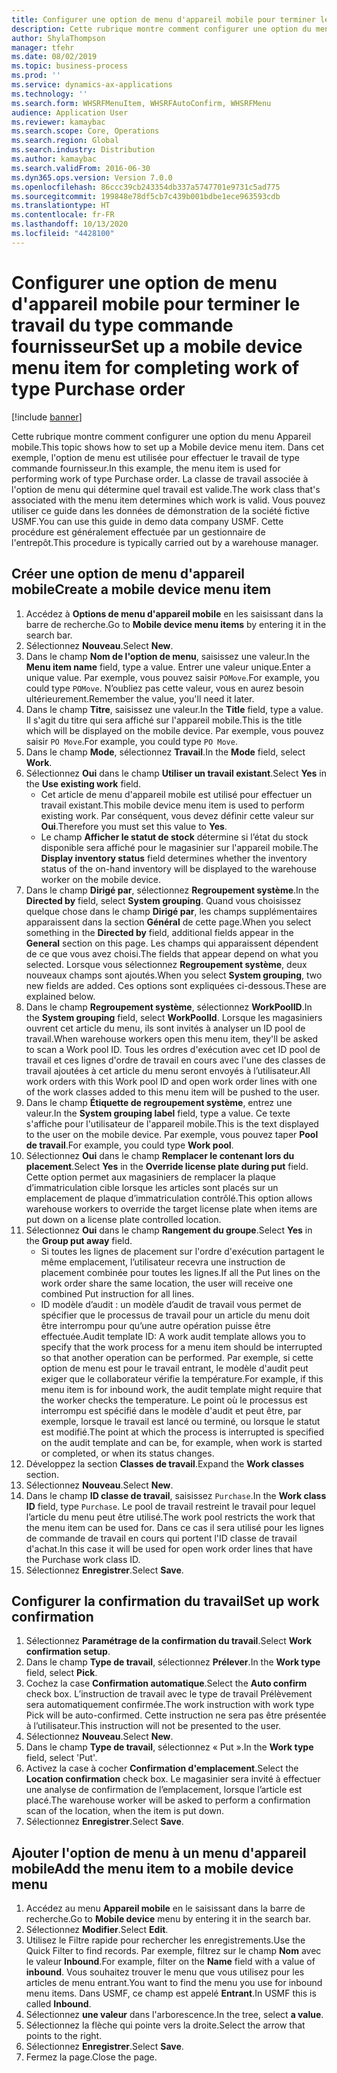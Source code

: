 ```yaml
---
title: Configurer une option de menu d'appareil mobile pour terminer le travail du type commande fournisseur
description: Cette rubrique montre comment configurer une option du menu Appareil mobile.
author: ShylaThompson
manager: tfehr
ms.date: 08/02/2019
ms.topic: business-process
ms.prod: ''
ms.service: dynamics-ax-applications
ms.technology: ''
ms.search.form: WHSRFMenuItem, WHSRFAutoConfirm, WHSRFMenu
audience: Application User
ms.reviewer: kamaybac
ms.search.scope: Core, Operations
ms.search.region: Global
ms.search.industry: Distribution
ms.author: kamaybac
ms.search.validFrom: 2016-06-30
ms.dyn365.ops.version: Version 7.0.0
ms.openlocfilehash: 86ccc39cb243354db337a5747701e9731c5ad775
ms.sourcegitcommit: 199848e78df5cb7c439b001bdbe1ece963593cdb
ms.translationtype: HT
ms.contentlocale: fr-FR
ms.lasthandoff: 10/13/2020
ms.locfileid: "4428100"
---
```

# <a name="set-up-a-mobile-device-menu-item-for-completing-work-of-type-purchase-order"></a><span data-ttu-id="ace41-103">Configurer une option de menu d'appareil mobile pour terminer le travail du type commande fournisseur</span><span class="sxs-lookup"><span data-stu-id="ace41-103">Set up a mobile device menu item for completing work of type Purchase order</span></span>

[!include [banner](../../includes/banner.md)]

<span data-ttu-id="ace41-104">Cette rubrique montre comment configurer une option du menu Appareil mobile.</span><span class="sxs-lookup"><span data-stu-id="ace41-104">This topic shows how to set up a Mobile device menu item.</span></span> <span data-ttu-id="ace41-105">Dans cet exemple, l'option de menu est utilisée pour effectuer le travail de type commande fournisseur.</span><span class="sxs-lookup"><span data-stu-id="ace41-105">In this example, the menu item is used for performing work of type Purchase order.</span></span> <span data-ttu-id="ace41-106">La classe de travail associée à l'option de menu qui détermine quel travail est valide.</span><span class="sxs-lookup"><span data-stu-id="ace41-106">The work class that's associated with the menu item determines which work is valid.</span></span> <span data-ttu-id="ace41-107">Vous pouvez utiliser ce guide dans les données de démonstration de la société fictive USMF.</span><span class="sxs-lookup"><span data-stu-id="ace41-107">You can use this guide in demo data company USMF.</span></span> <span data-ttu-id="ace41-108">Cette procédure est généralement effectuée par un gestionnaire de l'entrepôt.</span><span class="sxs-lookup"><span data-stu-id="ace41-108">This procedure is typically carried out by a warehouse manager.</span></span>


## <a name="create-a-mobile-device-menu-item"></a><span data-ttu-id="ace41-109">Créer une option de menu d'appareil mobile</span><span class="sxs-lookup"><span data-stu-id="ace41-109">Create a mobile device menu item</span></span>
1. <span data-ttu-id="ace41-110">Accédez à **Options de menu d'appareil mobile** en les saisissant dans la barre de recherche.</span><span class="sxs-lookup"><span data-stu-id="ace41-110">Go to **Mobile device menu items** by entering it in the search bar.</span></span>
2. <span data-ttu-id="ace41-111">Sélectionnez **Nouveau**.</span><span class="sxs-lookup"><span data-stu-id="ace41-111">Select **New**.</span></span>
3. <span data-ttu-id="ace41-112">Dans le champ **Nom de l'option de menu**, saisissez une valeur.</span><span class="sxs-lookup"><span data-stu-id="ace41-112">In the **Menu item name** field, type a value.</span></span> <span data-ttu-id="ace41-113">Entrer une valeur unique.</span><span class="sxs-lookup"><span data-stu-id="ace41-113">Enter a unique value.</span></span> <span data-ttu-id="ace41-114">Par exemple, vous pouvez saisir `POMove`.</span><span class="sxs-lookup"><span data-stu-id="ace41-114">For example, you could type `POMove`.</span></span> <span data-ttu-id="ace41-115">N’oubliez pas cette valeur, vous en aurez besoin ultérieurement.</span><span class="sxs-lookup"><span data-stu-id="ace41-115">Remember the value, you'll need it later.</span></span>  
4. <span data-ttu-id="ace41-116">Dans le champ **Titre**, saisissez une valeur.</span><span class="sxs-lookup"><span data-stu-id="ace41-116">In the **Title** field, type a value.</span></span> <span data-ttu-id="ace41-117">Il s'agit du titre qui sera affiché sur l'appareil mobile.</span><span class="sxs-lookup"><span data-stu-id="ace41-117">This is the title which will be displayed on the mobile device.</span></span> <span data-ttu-id="ace41-118">Par exemple, vous pouvez saisir `PO Move`.</span><span class="sxs-lookup"><span data-stu-id="ace41-118">For example, you could type `PO Move`.</span></span>  
5. <span data-ttu-id="ace41-119">Dans le champ **Mode**, sélectionnez **Travail**.</span><span class="sxs-lookup"><span data-stu-id="ace41-119">In the **Mode** field, select **Work**.</span></span>
6. <span data-ttu-id="ace41-120">Sélectionnez **Oui** dans le champ **Utiliser un travail existant**.</span><span class="sxs-lookup"><span data-stu-id="ace41-120">Select **Yes** in the **Use existing work** field.</span></span>
    - <span data-ttu-id="ace41-121">Cet article de menu d'appareil mobile est utilisé pour effectuer un travail existant.</span><span class="sxs-lookup"><span data-stu-id="ace41-121">This mobile device menu item is used to perform existing work.</span></span> <span data-ttu-id="ace41-122">Par conséquent, vous devez définir cette valeur sur **Oui**.</span><span class="sxs-lookup"><span data-stu-id="ace41-122">Therefore you must set this value to **Yes**.</span></span>  
    - <span data-ttu-id="ace41-123">Le champ **Afficher le statut de stock** détermine si l’état du stock disponible sera affiché pour le magasinier sur l'appareil mobile.</span><span class="sxs-lookup"><span data-stu-id="ace41-123">The **Display inventory status** field determines whether the inventory status of the on-hand inventory will be displayed to the warehouse worker on the mobile device.</span></span>  
7. <span data-ttu-id="ace41-124">Dans le champ **Dirigé par**, sélectionnez **Regroupement système**.</span><span class="sxs-lookup"><span data-stu-id="ace41-124">In the **Directed by** field, select **System grouping**.</span></span> <span data-ttu-id="ace41-125">Quand vous choisissez quelque chose dans le champ **Dirigé par**, les champs supplémentaires apparaissent dans la section **Général** de cette page.</span><span class="sxs-lookup"><span data-stu-id="ace41-125">When you select something in the **Directed by** field, additional fields appear in the **General** section on this page.</span></span> <span data-ttu-id="ace41-126">Les champs qui apparaissent dépendent de ce que vous avez choisi.</span><span class="sxs-lookup"><span data-stu-id="ace41-126">The fields that appear depend on what you selected.</span></span> <span data-ttu-id="ace41-127">Lorsque vous sélectionnez **Regroupement système**, deux nouveaux champs sont ajoutés.</span><span class="sxs-lookup"><span data-stu-id="ace41-127">When you select **System grouping**, two new fields are added.</span></span> <span data-ttu-id="ace41-128">Ces options sont expliquées ci-dessous.</span><span class="sxs-lookup"><span data-stu-id="ace41-128">These are explained below.</span></span>  
8. <span data-ttu-id="ace41-129">Dans le champ **Regroupement système**, sélectionnez **WorkPoolID**.</span><span class="sxs-lookup"><span data-stu-id="ace41-129">In the **System grouping** field, select **WorkPoolId**.</span></span> <span data-ttu-id="ace41-130">Lorsque les magasiniers ouvrent cet article du menu, ils sont invités à analyser un ID pool de travail.</span><span class="sxs-lookup"><span data-stu-id="ace41-130">When warehouse workers open this menu item, they'll be asked to scan a Work pool ID.</span></span> <span data-ttu-id="ace41-131">Tous les ordres d'exécution avec cet ID pool de travail et ces lignes d'ordre de travail en cours avec l'une des classes de travail ajoutées à cet article du menu seront envoyés à l’utilisateur.</span><span class="sxs-lookup"><span data-stu-id="ace41-131">All work orders with this Work pool ID and open work order lines with one of the work classes added to this menu item will be pushed to the user.</span></span>  
9. <span data-ttu-id="ace41-132">Dans le champ **Étiquette de regroupement système**, entrez une valeur.</span><span class="sxs-lookup"><span data-stu-id="ace41-132">In the **System grouping label** field, type a value.</span></span> <span data-ttu-id="ace41-133">Ce texte s'affiche pour l'utilisateur de l'appareil mobile.</span><span class="sxs-lookup"><span data-stu-id="ace41-133">This is the text displayed to the user on the mobile device.</span></span> <span data-ttu-id="ace41-134">Par exemple, vous pouvez taper **Pool de travail**.</span><span class="sxs-lookup"><span data-stu-id="ace41-134">For example, you could type **Work pool**.</span></span>  
10. <span data-ttu-id="ace41-135">Sélectionnez **Oui** dans le champ **Remplacer le contenant lors du placement**.</span><span class="sxs-lookup"><span data-stu-id="ace41-135">Select **Yes** in the **Override license plate during put** field.</span></span> <span data-ttu-id="ace41-136">Cette option permet aux magasiniers de remplacer la plaque d’immatriculation cible lorsque les articles sont placés sur un emplacement de plaque d’immatriculation contrôlé.</span><span class="sxs-lookup"><span data-stu-id="ace41-136">This option allows warehouse workers to override the target license plate when items are put down on a license plate controlled location.</span></span>  
11. <span data-ttu-id="ace41-137">Sélectionnez **Oui** dans le champ **Rangement du groupe**.</span><span class="sxs-lookup"><span data-stu-id="ace41-137">Select **Yes** in the **Group put away** field.</span></span>
    - <span data-ttu-id="ace41-138">Si toutes les lignes de placement sur l'ordre d'exécution partagent le même emplacement, l’utilisateur recevra une instruction de placement combinée pour toutes les lignes.</span><span class="sxs-lookup"><span data-stu-id="ace41-138">If all the Put lines on the work order share the same location, the user will receive one combined Put instruction for all lines.</span></span> 
    - <span data-ttu-id="ace41-139">ID modèle d’audit : un modèle d’audit de travail vous permet de spécifier que le processus de travail pour un article du menu doit être interrompu pour qu’une autre opération puisse être effectuée.</span><span class="sxs-lookup"><span data-stu-id="ace41-139">Audit template ID: A work audit template allows you to specify that the work process for a menu item should be interrupted so that another operation can be performed.</span></span> <span data-ttu-id="ace41-140">Par exemple, si cette option de menu est pour le travail entrant, le modèle d'audit peut exiger que le collaborateur vérifie la température.</span><span class="sxs-lookup"><span data-stu-id="ace41-140">For example, if this menu item is for inbound work, the audit template might require that the worker checks the temperature.</span></span> <span data-ttu-id="ace41-141">Le point où le processus est interrompu est spécifié dans le modèle d'audit et peut être, par exemple, lorsque le travail est lancé ou terminé, ou lorsque le statut est modifié.</span><span class="sxs-lookup"><span data-stu-id="ace41-141">The point at which the process is interrupted is specified on the audit template and can be, for example, when work is started or completed, or when its status changes.</span></span>  
12. <span data-ttu-id="ace41-142">Développez la section **Classes de travail**.</span><span class="sxs-lookup"><span data-stu-id="ace41-142">Expand the **Work classes** section.</span></span>
13. <span data-ttu-id="ace41-143">Sélectionnez **Nouveau**.</span><span class="sxs-lookup"><span data-stu-id="ace41-143">Select **New**.</span></span>
14. <span data-ttu-id="ace41-144">Dans le champ **ID classe de travail**, saisissez `Purchase`.</span><span class="sxs-lookup"><span data-stu-id="ace41-144">In the **Work class ID** field, type `Purchase`.</span></span> <span data-ttu-id="ace41-145">Le pool de travail restreint le travail pour lequel l’article du menu peut être utilisé.</span><span class="sxs-lookup"><span data-stu-id="ace41-145">The work pool restricts the work that the menu item can be used for.</span></span> <span data-ttu-id="ace41-146">Dans ce cas il sera utilisé pour les lignes de commande de travail en cours qui portent l'ID classe de travail d'achat.</span><span class="sxs-lookup"><span data-stu-id="ace41-146">In this case it will be used for open work order lines that have the Purchase work class ID.</span></span>  
15. <span data-ttu-id="ace41-147">Sélectionnez **Enregistrer**.</span><span class="sxs-lookup"><span data-stu-id="ace41-147">Select **Save**.</span></span>

## <a name="set-up-work-confirmation"></a><span data-ttu-id="ace41-148">Configurer la confirmation du travail</span><span class="sxs-lookup"><span data-stu-id="ace41-148">Set up work confirmation</span></span>
1. <span data-ttu-id="ace41-149">Sélectionnez **Paramétrage de la confirmation du travail**.</span><span class="sxs-lookup"><span data-stu-id="ace41-149">Select **Work confirmation setup**.</span></span>
2. <span data-ttu-id="ace41-150">Dans le champ **Type de travail**, sélectionnez **Prélever**.</span><span class="sxs-lookup"><span data-stu-id="ace41-150">In the **Work type** field, select **Pick**.</span></span>
3. <span data-ttu-id="ace41-151">Cochez la case **Confirmation automatique**.</span><span class="sxs-lookup"><span data-stu-id="ace41-151">Select the **Auto confirm** check box.</span></span> <span data-ttu-id="ace41-152">L’instruction de travail avec le type de travail Prélèvement sera automatiquement confirmée.</span><span class="sxs-lookup"><span data-stu-id="ace41-152">The work instruction with work type Pick will be auto-confirmed.</span></span> <span data-ttu-id="ace41-153">Cette instruction ne sera pas être présentée à l’utilisateur.</span><span class="sxs-lookup"><span data-stu-id="ace41-153">This instruction will not be presented to the user.</span></span>  
4. <span data-ttu-id="ace41-154">Sélectionnez **Nouveau**.</span><span class="sxs-lookup"><span data-stu-id="ace41-154">Select **New**.</span></span>
5. <span data-ttu-id="ace41-155">Dans le champ **Type de travail**, sélectionnez « Put ».</span><span class="sxs-lookup"><span data-stu-id="ace41-155">In the **Work type** field, select 'Put'.</span></span>
6. <span data-ttu-id="ace41-156">Activez la case à cocher **Confirmation d'emplacement**.</span><span class="sxs-lookup"><span data-stu-id="ace41-156">Select the **Location confirmation** check box.</span></span> <span data-ttu-id="ace41-157">Le magasinier sera invité à effectuer une analyse de confirmation de l’emplacement, lorsque l’article est placé.</span><span class="sxs-lookup"><span data-stu-id="ace41-157">The warehouse worker will be asked to perform a confirmation scan of the location, when the item is put down.</span></span>  
7. <span data-ttu-id="ace41-158">Sélectionnez **Enregistrer**.</span><span class="sxs-lookup"><span data-stu-id="ace41-158">Select **Save**.</span></span>

## <a name="add-the-menu-item-to-a-mobile-device-menu"></a><span data-ttu-id="ace41-159">Ajouter l'option de menu à un menu d'appareil mobile</span><span class="sxs-lookup"><span data-stu-id="ace41-159">Add the menu item to a mobile device menu</span></span>
1. <span data-ttu-id="ace41-160">Accédez au menu **Appareil mobile** en le saisissant dans la barre de recherche.</span><span class="sxs-lookup"><span data-stu-id="ace41-160">Go to **Mobile device** menu by entering it in the search bar.</span></span>
2. <span data-ttu-id="ace41-161">Sélectionnez **Modifier**.</span><span class="sxs-lookup"><span data-stu-id="ace41-161">Select **Edit**.</span></span>
3. <span data-ttu-id="ace41-162">Utilisez le Filtre rapide pour rechercher les enregistrements.</span><span class="sxs-lookup"><span data-stu-id="ace41-162">Use the Quick Filter to find records.</span></span> <span data-ttu-id="ace41-163">Par exemple, filtrez sur le champ **Nom** avec le valeur **Inbound**.</span><span class="sxs-lookup"><span data-stu-id="ace41-163">For example, filter on the **Name** field with a value of **inbound**.</span></span> <span data-ttu-id="ace41-164">Vous souhaitez trouver le menu que vous utilisez pour les articles de menu entrant.</span><span class="sxs-lookup"><span data-stu-id="ace41-164">You want to find the menu you use for inbound menu items.</span></span> <span data-ttu-id="ace41-165">Dans USMF, ce champ est appelé **Entrant**.</span><span class="sxs-lookup"><span data-stu-id="ace41-165">In USMF this is called **Inbound**.</span></span>  
4. <span data-ttu-id="ace41-166">Sélectionnez **une valeur** dans l'arborescence.</span><span class="sxs-lookup"><span data-stu-id="ace41-166">In the tree, select **a value**.</span></span>
5. <span data-ttu-id="ace41-167">Sélectionnez la flèche qui pointe vers la droite.</span><span class="sxs-lookup"><span data-stu-id="ace41-167">Select the arrow that points to the right.</span></span>
6. <span data-ttu-id="ace41-168">Sélectionnez **Enregistrer**.</span><span class="sxs-lookup"><span data-stu-id="ace41-168">Select **Save**.</span></span>
7. <span data-ttu-id="ace41-169">Fermez la page.</span><span class="sxs-lookup"><span data-stu-id="ace41-169">Close the page.</span></span>
